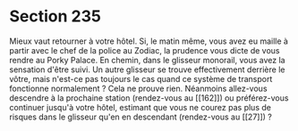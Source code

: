 # Section 235

Mieux vaut retourner à votre hôtel. Si, le matin même, vous avez eu maille à partir avec le chef de la police au Zodiac, la prudence vous dicte de vous rendre au Porky Palace. En chemin, dans le glisseur monorail, vous avez la sensation d'être suivi. Un autre glisseur se trouve effectivement derrière le vôtre, mais n'est-ce pas toujours le cas quand ce système de transport fonctionne normalement ? Cela ne prouve rien. Néanmoins allez-vous descendre à la prochaine station (rendez-vous au [[162]]) ou préférez-vous continuer jusqu'à votre hôtel, estimant que vous ne courez pas plus de risques dans le glisseur qu'en en descendant (rendez-vous au [[27]]) ?